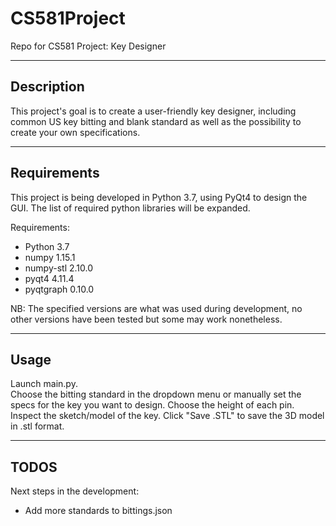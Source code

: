 # CS581Project
Repo for CS581 Project: Key Designer

---
## Description

This project's goal is to create a user-friendly key designer, including common US key bitting and blank standard as well as the possibility to create your own specifications.

---

## Requirements

This project is being developed in Python 3.7, using PyQt4 to design the GUI.
The list of required python libraries will be expanded.

Requirements:

- Python 3.7
- numpy 1.15.1
- numpy-stl 2.10.0
- pyqt4 4.11.4
- pyqtgraph 0.10.0

NB: The specified versions are what was used during development, no other versions have been tested but some may work nonetheless.

---

## Usage

Launch main.py.  
Choose the bitting standard in the dropdown menu or manually set the specs for the key you want to design.
Choose the height of each pin.
Inspect the sketch/model of the key.
Click "Save .STL" to save the 3D model in .stl format.

---

## TODOS

Next steps in the development:

- Add more standards to bittings.json
